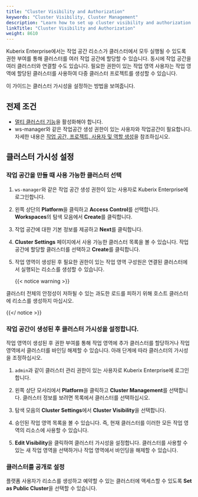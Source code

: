 ```yaml
---
title: "Cluster Visibility and Authorization"
keywords: "Cluster Visibility, Cluster Management"
description: "Learn how to set up cluster visibility and authorization."
linkTitle: "Cluster Visibility and Authorization"
weight: 8610
---
```


Kuberix Enterprise에서는 작업 공간 리소스가 클러스터에서 모두 실행될 수 있도록 권한 부여를 통해 클러스터를 여러 작업 공간에 할당할 수 있습니다. 동시에 작업 공간을 여러 클러스터와 연결할 수도 있습니다. 필요한 권한이 있는 작업 영역 사용자는 작업 영역에 할당된 클러스터를 사용하여 다중 클러스터 프로젝트를 생성할 수 있습니다.

이 가이드는 클러스터 가시성을 설정하는 방법을 보여줍니다.

## 전제 조건
* [멀티 클러스터 기능](../../../multicluster-management/)을 활성화해야 합니다.
* ws-manager와 같은 작업공간 생성 권한이 있는 사용자와 작업공간이 필요합니다. 자세한 내용은 [작업 공간, 프로젝트, 사용자 및 역할 생성](../../../quick-start/create-workspace-and-project/)을 참조하십시오.

## 클러스터 가시성 설정

### 작업 공간을 만들 때 사용 가능한 클러스터 선택

1. `ws-manager`와 같은 작업 공간 생성 권한이 있는 사용자로 Kuberix Enterprise에 로그인합니다.

2. 왼쪽 상단의 **Platform**을 클릭하고 **Access Control**를 선택합니다. **Workspaces**의 탐색 모음에서 **Create**를 클릭합니다.

3. 작업 공간에 대한 기본 정보를 제공하고 **Next**를 클릭합니다.

4. **Cluster Settings** 페이지에서 사용 가능한 클러스터 목록을 볼 수 있습니다. 작업 공간에 할당할 클러스터를 선택하고 **Create**를 클릭합니다.

5. 작업 영역이 생성된 후 필요한 권한이 있는 작업 영역 구성원은 연결된 클러스터에서 실행되는 리소스를 생성할 수 있습니다.

   {{< notice warning >}}

클러스터 전체의 안정성이 저하될 수 있는 과도한 로드를 피하기 위해 호스트 클러스터에 리소스를 생성하지 마십시오.

   {{</ notice >}}

### 작업 공간이 생성된 후 클러스터 가시성을 설정합니다.

작업 영역이 생성된 후 권한 부여를 통해 작업 영역에 추가 클러스터를 할당하거나 작업 영역에서 클러스터를 바인딩 해제할 수 있습니다. 아래 단계에 따라 클러스터의 가시성을 조정하십시오.

1. `admin`과 같이 클러스터 관리 권한이 있는 사용자로 Kuberix Enterprise에 로그인합니다.

2. 왼쪽 상단 모서리에서 **Platform**을 클릭하고 **Cluster Management**를 선택합니다. 클러스터 정보를 보려면 목록에서 클러스터를 선택하십시오.

3. 탐색 모음의 **Cluster Settings**에서 **Cluster Visibility**을 선택합니다.

4. 승인된 작업 영역 목록을 볼 수 있습니다. 즉, 현재 클러스터를 이러한 모든 작업 영역의 리소스에 사용할 수 있습니다.

5. **Edit Visibility**을 클릭하여 클러스터 가시성을 설정합니다. 클러스터를 사용할 수 있는 새 작업 영역을 선택하거나 작업 영역에서 바인딩을 해제할 수 있습니다.

### 클러스터를 공개로 설정

플랫폼 사용자가 리소스를 생성하고 예약할 수 있는 클러스터에 액세스할 수 있도록 **Set as Public Cluster**을 선택할 수 있습니다.
